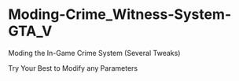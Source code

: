 # Moding-Crime_Witness-System-GTA_V

Moding the In-Game Crime System (Several Tweaks)

Try Your Best to Modify any Parameters